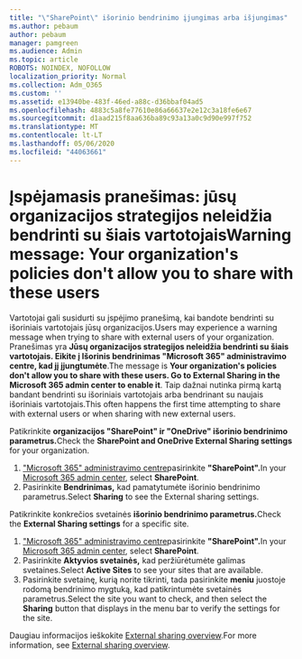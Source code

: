 ```yaml
---
title: "\"SharePoint\" išorinio bendrinimo įjungimas arba išjungimas"
ms.author: pebaum
author: pebaum
manager: pamgreen
ms.audience: Admin
ms.topic: article
ROBOTS: NOINDEX, NOFOLLOW
localization_priority: Normal
ms.collection: Adm_O365
ms.custom: ''
ms.assetid: e13940be-483f-46ed-a88c-d36bbaf04ad5
ms.openlocfilehash: 4883c5a8fe77610e86a66637e2e12c3a18fe6e67
ms.sourcegitcommit: d1aad215f8aa636ba89c93a13a0c9d90e997f752
ms.translationtype: MT
ms.contentlocale: lt-LT
ms.lasthandoff: 05/06/2020
ms.locfileid: "44063661"
---
```

# <a name="warning-message-your-organizations-policies-dont-allow-you-to-share-with-these-users"></a><span data-ttu-id="4f10d-102">Įspėjamasis pranešimas: jūsų organizacijos strategijos neleidžia bendrinti su šiais vartotojais</span><span class="sxs-lookup"><span data-stu-id="4f10d-102">Warning message: Your organization's policies don't allow you to share with these users</span></span>

<span data-ttu-id="4f10d-103">Vartotojai gali susidurti su įspėjimo pranešimą, kai bandote bendrinti su išoriniais vartotojais jūsų organizacijos.</span><span class="sxs-lookup"><span data-stu-id="4f10d-103">Users may experience a warning message when trying to share with external users of your organization.</span></span> <span data-ttu-id="4f10d-104">Pranešimas yra **Jūsų organizacijos strategijos neleidžia bendrinti su šiais vartotojais. Eikite į Išorinis bendrinimas "Microsoft 365" administravimo centre, kad jį įjungtumėte**.</span><span class="sxs-lookup"><span data-stu-id="4f10d-104">The message is **Your organization's policies don't allow you to share with these users. Go to External Sharing in the Microsoft 365 admin center to enable it**.</span></span> <span data-ttu-id="4f10d-105">Taip dažnai nutinka pirmą kartą bandant bendrinti su išoriniais vartotojais arba bendrinant su naujais išoriniais vartotojais.</span><span class="sxs-lookup"><span data-stu-id="4f10d-105">This often happens the first time attempting to share with external users or when sharing with new external users.</span></span>

<span data-ttu-id="4f10d-106">Patikrinkite **organizacijos "SharePoint" ir "OneDrive" išorinio bendrinimo parametrus.**</span><span class="sxs-lookup"><span data-stu-id="4f10d-106">Check the **SharePoint and OneDrive External Sharing settings** for your organization.</span></span>

1. <span data-ttu-id="4f10d-107">["Microsoft 365" administravimo centre](https://admin.microsoft.com/AdminPortal/Home#/homepage">https://admin.microsoft.com/)pasirinkite **"SharePoint".**</span><span class="sxs-lookup"><span data-stu-id="4f10d-107">In your [Microsoft 365 admin center](https://admin.microsoft.com/AdminPortal/Home#/homepage">https://admin.microsoft.com/), select **SharePoint**.</span></span>
3. <span data-ttu-id="4f10d-108">Pasirinkite **Bendrinimas,** kad pamatytumėte išorinio bendrinimo parametrus.</span><span class="sxs-lookup"><span data-stu-id="4f10d-108">Select **Sharing** to see the External sharing settings.</span></span>

<span data-ttu-id="4f10d-109">Patikrinkite konkrečios svetainės **išorinio bendrinimo parametrus.**</span><span class="sxs-lookup"><span data-stu-id="4f10d-109">Check the **External Sharing settings** for a specific site.</span></span>

1. <span data-ttu-id="4f10d-110">["Microsoft 365" administravimo centre](https://admin.microsoft.com/AdminPortal/Home#/homepage">https://admin.microsoft.com/)pasirinkite **"SharePoint".**</span><span class="sxs-lookup"><span data-stu-id="4f10d-110">In your [Microsoft 365 admin center](https://admin.microsoft.com/AdminPortal/Home#/homepage">https://admin.microsoft.com/), select **SharePoint**.</span></span>
2. <span data-ttu-id="4f10d-111">Pasirinkite **Aktyvios svetainės,** kad peržiūrėtumėte galimas svetaines.</span><span class="sxs-lookup"><span data-stu-id="4f10d-111">Select **Active Sites** to see your sites that are available.</span></span>
3. <span data-ttu-id="4f10d-112">Pasirinkite svetainę, kurią norite tikrinti, tada pasirinkite **meniu** juostoje rodomą bendrinimo mygtuką, kad patikrintumėte svetainės parametrus.</span><span class="sxs-lookup"><span data-stu-id="4f10d-112">Select the site you want to check, and then select the **Sharing** button that displays in the menu bar to verify the settings for the site.</span></span>

<span data-ttu-id="4f10d-113">Daugiau informacijos ieškokite [External sharing overview](https://docs.microsoft.com/sharepoint/external-sharing-overview).</span><span class="sxs-lookup"><span data-stu-id="4f10d-113">For more information, see [External sharing overview](https://docs.microsoft.com/sharepoint/external-sharing-overview).</span></span>